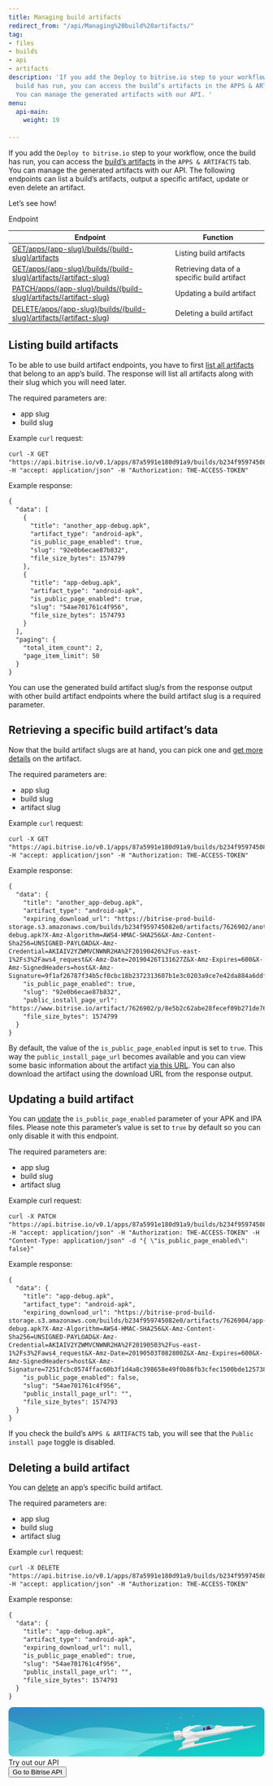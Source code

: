 ```yaml
---
title: Managing build artifacts
redirect_from: "/api/Managing%20build%20artifacts/"
tag:
- files
- builds
- api
- artifacts
description: 'If you add the Deploy to bitrise.io step to your workflow, once the
  build has run, you can access the build’s artifacts in the APPS & ARTIFACTS tab.
  You can manage the generated artifacts with our API. '
menu:
  api-main:
    weight: 19

---
```

If you add the `Deploy to bitrise.io` step to your workflow, once the build has run, you can access the [build’s artifacts](/builds/build-artifacts-online/) in the `APPS & ARTIFACTS` tab. You can manage the generated artifacts with our API. The following endpoints can list a build’s artifacts, output a specific artifact, update or even delete an artifact.

Let’s see how!

Endpoint

|Endpoint   |Function |
|---|---|
|[GET/apps/{app-slug}/builds/{build-slug}/artifacts](https://api-docs.bitrise.io/#/build-artifact/artifact-list)   |Listing build artifacts  |
|[GET/apps/{app-slug}/builds/{build-slug}/artifacts/{artifact-slug}](https://api-docs.bitrise.io/#/build-artifact/artifact-show)   |Retrieving data of a specific build artifact  |
|[PATCH/apps/{app-slug}/builds/{build-slug}/artifacts/{artifact-slug}](https://api-docs.bitrise.io/#/build-artifact/artifact-update)  |Updating a build artifact |
|[DELETE/apps/{app-slug}/builds/{build-slug}/artifacts/{artifact-slug}](https://api-docs.bitrise.io/#/build-artifact/artifact-delete)   |Deleting a build artifact|

## Listing build artifacts

To be able to use build artifact endpoints, you have to first [list all artifacts](https://api-docs.bitrise.io/#/build-artifact/artifact-list) that belong to an app’s build. The response will list all artifacts along with their slug which you will need later.

The required parameters are:

* app slug
* build slug

Example `curl` request:

    curl -X GET "https://api.bitrise.io/v0.1/apps/87a5991e180d91a9/builds/b234f959745082e0/artifacts" -H "accept: application/json" -H "Authorization: THE-ACCESS-TOKEN"

Example response:

    {
      "data": [
        {
          "title": "another_app-debug.apk",
          "artifact_type": "android-apk",
          "is_public_page_enabled": true,
          "slug": "92e0b6ecae87b832",
          "file_size_bytes": 1574799
        },
        {
          "title": "app-debug.apk",
          "artifact_type": "android-apk",
          "is_public_page_enabled": true,
          "slug": "54ae701761c4f956",
          "file_size_bytes": 1574793
        }
      ],
      "paging": {
        "total_item_count": 2,
        "page_item_limit": 50
      }
    }

You can use the generated build artifact slug/s from the response output with other build artifact endpoints where the build artifact slug is a required parameter.

## Retrieving a specific build artifact’s data

Now that the build artifact slugs are at hand, you can pick one and [get more details](https://api-docs.bitrise.io/#/build-artifact/artifact-show) on the artifact.

The required parameters are:

* app slug
* build slug
* artifact slug

Example `curl` request:

    curl -X GET "https://api.bitrise.io/v0.1/apps/87a5991e180d91a9/builds/b234f959745082e0/artifacts/92e0b6ecae87b832" -H "accept: application/json" -H "Authorization: THE-ACCESS-TOKEN"

Example response:

    {
      "data": {
        "title": "another_app-debug.apk",
        "artifact_type": "android-apk",
        "expiring_download_url": "https://bitrise-prod-build-storage.s3.amazonaws.com/builds/b234f959745082e0/artifacts/7626902/another_app-debug.apk?X-Amz-Algorithm=AWS4-HMAC-SHA256&X-Amz-Content-Sha256=UNSIGNED-PAYLOAD&X-Amz-Credential=AKIAIV2YZWMVCNWNR2HA%2F20190426%2Fus-east-1%2Fs3%2Faws4_request&X-Amz-Date=20190426T131627Z&X-Amz-Expires=600&X-Amz-SignedHeaders=host&X-Amz-Signature=9f1af26787f34b5cf0cbc18b2372313607b1e3c0203a9ce7e42da884a6ddf70f",
        "is_public_page_enabled": true,
        "slug": "92e0b6ecae87b832",
        "public_install_page_url": "https://www.bitrise.io/artifact/7626902/p/8e5b2c62abe28fecef09b271de767920",
        "file_size_bytes": 1574799
      }
    }

By default, the value of the `is_public_page_enabled` input is set to `true`. This way the `public_install_page_url` becomes available and you can view some basic information about the artifact [via this URL](/tutorials/deploy/bitrise-app-deployment/). You can also download the artifact using the download URL from the response output.

## Updating a build artifact

You can [update](https://api-docs.bitrise.io/#/build-artifact/artifact-update) the `is_public_page_enabled` parameter of your APK and IPA files. Please note this parameter’s value is set to `true` by default so you can only disable it with this endpoint.

The required parameters are:

* app slug
* build slug
* artifact slug

Example curl request:

    curl -X PATCH "https://api.bitrise.io/v0.1/apps/87a5991e180d91a9/builds/b234f959745082e0/artifacts/54ae701761c4f956" -H "accept: application/json" -H "Authorization: THE-ACCESS-TOKEN" -H "Content-Type: application/json" -d "{ \"is_public_page_enabled\": false}"

Example response:

    {
      "data": {
        "title": "app-debug.apk",
        "artifact_type": "android-apk",
        "expiring_download_url": "https://bitrise-prod-build-storage.s3.amazonaws.com/builds/b234f959745082e0/artifacts/7626904/app-debug.apk?X-Amz-Algorithm=AWS4-HMAC-SHA256&X-Amz-Content-Sha256=UNSIGNED-PAYLOAD&X-Amz-Credential=AKIAIV2YZWMVCNWNR2HA%2F20190503%2Fus-east-1%2Fs3%2Faws4_request&X-Amz-Date=20190503T082800Z&X-Amz-Expires=600&X-Amz-SignedHeaders=host&X-Amz-Signature=7251fcbc0574ffac60b3f1d4a8c398658e49f0b86fb3cfec1500bde125738abc",
        "is_public_page_enabled": false,
        "slug": "54ae701761c4f956",
        "public_install_page_url": "",
        "file_size_bytes": 1574793
      }
    }

If you check the build’s `APPS & ARTIFACTS` tab, you will see that the `Public install page` toggle is disabled.

## Deleting a build artifact

You can [delete](https://api-docs.bitrise.io/#/build-artifact/artifact-delete) an app’s specific build artifact.

The required parameters are:

* app slug
* build slug
* artifact slug

Example `curl` request:

    curl -X DELETE "https://api.bitrise.io/v0.1/apps/87a5991e180d91a9/builds/b234f959745082e0/artifacts/54ae701761c4f956" -H "accept: application/json" -H "Authorization: THE-ACCESS-TOKEN"

Example response:

    {
      "data": {
        "title": "app-debug.apk",
        "artifact_type": "android-apk",
        "expiring_download_url": null,
        "is_public_page_enabled": true,
        "slug": "54ae701761c4f956",
        "public_install_page_url": "",
        "file_size_bytes": 1574793
      }
    }
    
<div class="banner">
<img src="/assets/images/banner-bg-888x170.png" style="border: none;">
<div class="deploy-text">Try out our API</div>
<a target="_blank" href="https://api-docs.bitrise.io/#/"><button class="button">Go to Bitrise API</button></a>
</div>